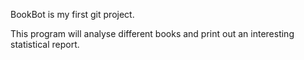 BookBot is my first git project. 

This program will analyse different books and print out an interesting statistical report.
